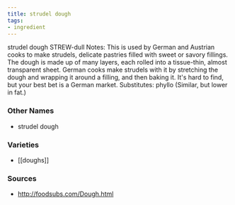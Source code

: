 ```yaml
---
title: strudel dough
tags:
- ingredient
---
```

strudel dough STREW-dull Notes: This is used by German and Austrian cooks to make strudels, delicate pastries filled with sweet or savory fillings. The dough is made up of many layers, each rolled into a tissue-thin, almost transparent sheet. German cooks make strudels with it by stretching the dough and wrapping it around a filling, and then baking it. It's hard to find, but your best bet is a German market. Substitutes: phyllo (Similar, but lower in fat.)

### Other Names

* strudel dough

### Varieties

* [[doughs]]

### Sources
* http://foodsubs.com/Dough.html
